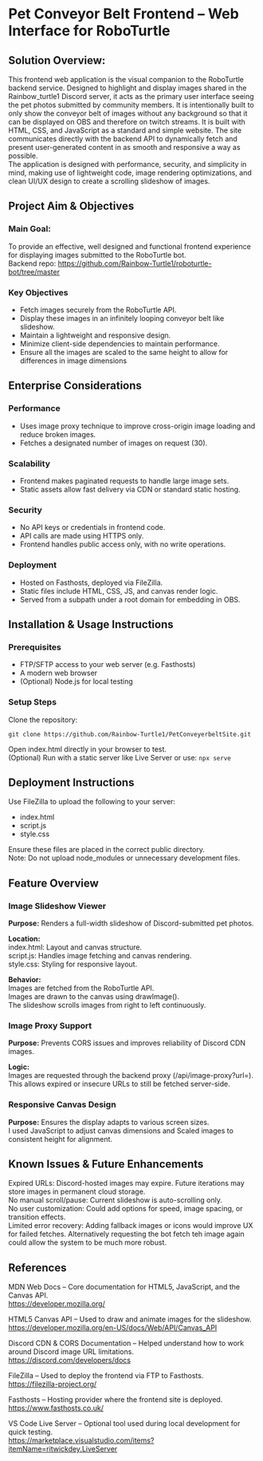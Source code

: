 # Pet Conveyor Belt Frontend – Web Interface for RoboTurtle

## Solution Overview:
This frontend web application is the visual companion to the RoboTurtle backend service. Designed to highlight and display images shared in the Rainbow_turtle1 Discord server, it acts as the primary user interface seeing the pet photos submitted by community members. It is intentionally built to only show the conveyor belt of images without any background so that it can be displayed on OBS and therefore on twitch streams. It is built with HTML, CSS, and JavaScript as a standard and simple website. The site communicates directly with the backend API to dynamically fetch and present user-generated content in as smooth and  responsive a way as possible.  
The application is designed with performance, security, and simplicity in mind, making use of lightweight code, image rendering optimizations, and clean UI/UX design to create a scrolling slideshow of images.

## Project Aim & Objectives

### Main Goal:
To provide an effective, well designed and functional frontend experience for displaying images submitted to the RoboTurtle bot.  
Backend repo: https://github.com/Rainbow-Turtle1/roboturtle-bot/tree/master

### Key Objectives
- Fetch images securely from the RoboTurtle API.
- Display these images in an infinitely looping conveyor  belt like slideshow.
- Maintain a lightweight and responsive design.
- Minimize client-side dependencies to maintain performance.
- Ensure all the images are scaled to the same height to allow for differences in image dimensions

## Enterprise Considerations

### Performance
- Uses image proxy technique to improve cross-origin image loading and reduce broken images.
- Fetches a designated number of images on request (30).

### Scalability
- Frontend makes paginated requests to handle large image sets.
- Static assets allow fast delivery via CDN or standard static hosting.

### Security
- No API keys or credentials in frontend code.
- API calls are made using HTTPS only.
- Frontend handles public access only, with no write operations.

### Deployment
- Hosted on Fasthosts, deployed via FileZilla.
- Static files include HTML, CSS, JS, and canvas render logic.
- Served from a subpath under a root domain for embedding in OBS.

## Installation & Usage Instructions

### Prerequisites
- FTP/SFTP access to your web server (e.g. Fasthosts)
- A modern web browser
- (Optional) Node.js for local testing

### Setup Steps
Clone the repository:
```
git clone https://github.com/Rainbow-Turtle1/PetConveyerbeltSite.git
```

Open index.html directly in your browser to test.  
(Optional) Run with a static server like Live Server or use:
```npx serve```

## Deployment Instructions
Use FileZilla to upload the following to your server:
- index.html
- script.js
- style.css

Ensure these files are placed in the correct public directory.  
Note: Do not upload node_modules or unnecessary development files.

## Feature Overview

### Image Slideshow Viewer  
**Purpose:** Renders a full-width slideshow of Discord-submitted pet photos.

**Location:**  
index.html: Layout and canvas structure.  
script.js: Handles image fetching and canvas rendering.  
style.css: Styling for responsive layout.

**Behavior:**  
Images are fetched from the RoboTurtle API.  
Images are drawn to the canvas using drawImage().  
The slideshow scrolls images from right to left continuously.

### Image Proxy Support  
**Purpose:** Prevents CORS issues and improves reliability of Discord CDN images.

**Logic:**  
Images are requested through the backend proxy (/api/image-proxy?url=).  
This allows expired or insecure URLs to still be fetched server-side.

### Responsive Canvas Design  
**Purpose:** Ensures the display adapts to various screen sizes.  
I used JavaScript to adjust canvas dimensions and Scaled images to consistent height for alignment.

## Known Issues & Future Enhancements
Expired URLs: Discord-hosted images may expire. Future iterations may store images in permanent cloud storage.  
No manual scroll/pause: Current slideshow is auto-scrolling only.  
No user customization: Could add options for speed, image spacing, or transition effects.  
Limited error recovery: Adding fallback images or icons would improve UX for failed fetches. Alternatively requesting the bot fetch teh image again could allow the system to be much more robust. 

## References
MDN Web Docs – Core documentation for HTML5, JavaScript, and the Canvas API.  
https://developer.mozilla.org/

HTML5 Canvas API – Used to draw and animate images for the slideshow.  
https://developer.mozilla.org/en-US/docs/Web/API/Canvas_API

Discord CDN & CORS Documentation – Helped understand how to work around Discord image URL limitations.  
https://discord.com/developers/docs

FileZilla – Used to deploy the frontend via FTP to Fasthosts.  
https://filezilla-project.org/

Fasthosts – Hosting provider where the frontend site is deployed.  
https://www.fasthosts.co.uk/

VS Code Live Server – Optional tool used during local development for quick testing.  
https://marketplace.visualstudio.com/items?itemName=ritwickdey.LiveServer
